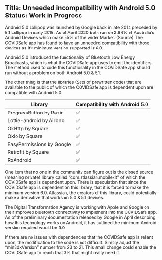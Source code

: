 Title: Unneeded incompatibility with Android 5.0
Status: Work in Progress
---

Android 5.0 Lollipop was launched by Google back in late 2014 preceded by 5.1 Lollipop in early 2015. As of April 2020 both run on 2.64% of Australia’s Android Devices which make 55% of the wider Market. (Source) The COVIDSafe app has found to have an unneeded compatibility with those devices as it’s minimum version supported is 6.0.



Android 5.0 introduced the functionality of Bluetooth Low Energy Broadcasts, which is what the COVIDSafe app uses to emit the identifiers. The method used to code this functionality in the COVIDSafe app should run without a problem on both Android 5.0 & 5.1.



The other thing is that the libraries (Sets of prewritten code) that are available to the public of which the COVIDSafe app is dependent upon are compatible with Android 5.0.

Library | Compatibility with Android 5.0
--- | ---
ProgressButton by Razir | ✅
Lottie-android by Airbnb | ✅
OkHttp by Square | ✅
Okio by Square | ✅
EasyPermissions by Google | ✅
Retrofit by Square | ✅
RxAndroid | ✅

One item that no one in the community can figure out is the closed source (meaning private) library called “com.atlassian.mobilekit” of which the COVIDSafe app is dependent upon. There is speculation that since the COVIDSafe app is dependent on this library, that it is forced to make the minimum version 6.0. 
Atlassian, the creators of this library, could potentially make a derivative that works on 5.0 & 5.1 devices.

The Digital Transformation Agency is working with Apple and Google on their improved bluetooth connectivity to implement into the COVIDSafe app. As of the preliminary documentation released by Google in April describing how this technology works on Android, it has outlined the minimum Android version required would be 5.0.

If there are no issues with dependencies that the COVIDSafe app is reliant upon, the modification to the code is not difficult. Simply adjust the “minSdkVersion” number from 23 to 21. 
This small change could enable the COVIDSafe app to reach that 3% that might really need it.
